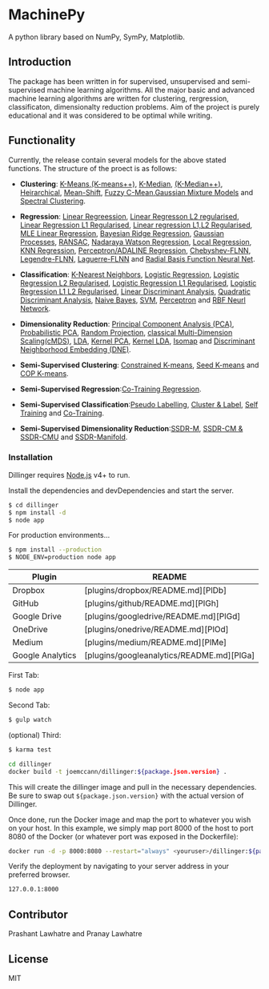 # MachinePy
A python library based on NumPy, SymPy, Matplotlib.

## Introduction
The package has been written in for supervised, unsupervised and semi-supervised machine learning algorithms. All the major basic and advanced machine learning algorithms are written for clustering, rergression, classificaton, dimensionalty reduction problems. Aim of the project is purely educational and it was considered to be optimal while writing.

## Functionality
Currently, the release contain several models for the above stated functions. The structure of the proect is as follows:
* **Clustering**: [K-Means],[(K-means++)], [K-Median], [(K-Median++)], [Heirarchical], [Mean-Shift], [Fuzzy C-Mean],[Gaussian Mixture Models] and [Spectral Clustering]. 
* **Regression**: [Linear Regreession], [Linear Regresson L2 regularised], [Linear Regression L1 Regularised], [Linear regression L1,L2 Regularised], [MLE Linear Regression], [Bayesian Ridge Regression], [Gaussian Processes], [RANSAC], [Nadaraya Watson Regression], [Local Regression], [KNN Regression], [Perceptron/ADALINE Regression], [Chebyshev-FLNN], [Legendre-FLNN], [Laguerre-FLNN] and [Radial Basis Function Neural Net]. 
* **Classification**: [K-Nearest Neighbors], [Logistic Regression], [Logistic Regression L2 Regularised], [Logistic Regression L1 Regularised], [Logistic Regression L1 L2 Regularised], [Linear Discriminant Analysis], [Quadratic Discriminant Analysis], [Naive Bayes], [SVM], [Perceptron] and [RBF Neurl Network].

* **Dimensionality Reduction**: [Principal Component Analysis (PCA)], [Probabilistic PCA], [Random Projection], [classical Multi-Dimension Scaling(cMDS)], [LDA], [Kernel PCA], [Kernel LDA], [Isomap] and [Discriminant Neighborhood Embedding (DNE)].


* **Semi-Supervised Clustering**: [Constrained K-means], [Seed K-means] and [COP K-means].
* **Semi-Supervised Regression**:[Co-Training Regression].
* **Semi-Supervised Classification**:[Pseudo Labelling], [Cluster & Label], [Self Training] and [Co-Training].
* **Semi-Supervised Dimensionality Reduction**:[SSDR-M], [SSDR-CM & SSDR-CMU] and [SSDR-Manifold].

### Installation

Dillinger requires [Node.js](https://nodejs.org/) v4+ to run.

Install the dependencies and devDependencies and start the server.

```sh
$ cd dillinger
$ npm install -d
$ node app
```

For production environments...

```sh
$ npm install --production
$ NODE_ENV=production node app
```

| Plugin | README |
| ------ | ------ |
| Dropbox | [plugins/dropbox/README.md][PlDb] |
| GitHub | [plugins/github/README.md][PlGh] |
| Google Drive | [plugins/googledrive/README.md][PlGd] |
| OneDrive | [plugins/onedrive/README.md][PlOd] |
| Medium | [plugins/medium/README.md][PlMe] |
| Google Analytics | [plugins/googleanalytics/README.md][PlGa] |

First Tab:
```sh
$ node app
```

Second Tab:
```sh
$ gulp watch
```

(optional) Third:
```sh
$ karma test
```
```sh
cd dillinger
docker build -t joemccann/dillinger:${package.json.version} .
```
This will create the dillinger image and pull in the necessary dependencies. Be sure to swap out `${package.json.version}` with the actual version of Dillinger.

Once done, run the Docker image and map the port to whatever you wish on your host. In this example, we simply map port 8000 of the host to port 8080 of the Docker (or whatever port was exposed in the Dockerfile):

```sh
docker run -d -p 8000:8080 --restart="always" <youruser>/dillinger:${package.json.version}
```

Verify the deployment by navigating to your server address in your preferred browser.

```sh
127.0.0.1:8000
```
## Contributor
Prashant Lawhatre and Pranay Lawhatre

License
----

MIT

[Linear Regreession]:<https://github.com/pvlawhatre/MachinePy/tree/master/Regression/Linear%20Regression%20L1>  
[Linear Regresson L2 regularised]: <https://github.com/pvlawhatre/MachinePy/tree/master/Regression/LInear%20Regression%20L2>  
[Linear Regression L1 Regularised]:<https://github.com/pvlawhatre/MachinePy/tree/master/Regression/Linear%20Regression%20L1>  
[Linear regression L1,L2 Regularised]:<https://github.com/pvlawhatre/MachinePy/tree/master/Regression/Linear%20Regression%20L1L2>  
[MLE Linear Regression]:<https://github.com/pvlawhatre/MachinePy/tree/master/Regression/MLE%20Linear%20Regression>  
[Bayesian Ridge Regression]:<https://github.com/pvlawhatre/MachinePy/tree/master/Regression/Bayesian%20Ridge%20Regression>  
[Gaussian Processes]:<https://github.com/pvlawhatre/MachinePy/tree/master/Regression/Gaussian%20Processes>  
[RANSAC]:<https://github.com/pvlawhatre/MachinePy/tree/master/Regression/RANSAC>  
[Nadaraya Watson Regression]:<https://github.com/pvlawhatre/MachinePy/tree/master/Regression/Nadaraya-Watson%20Regression>  
[Local Regression]:<https://github.com/pvlawhatre/MachinePy/tree/master/Regression/Local%20Regression>  
[KNN Regression]:<https://github.com/pvlawhatre/MachinePy/tree/master/Regression/KNN%20Regression>  
[Perceptron/ADALINE Regression]:<https://github.com/pvlawhatre/MachinePy/tree/master/Regression/Perceptron_ADALINE%20Regression>   
[Radial Basis Function Neural Net]:<https://github.com/pvlawhatre/MachinePy/tree/master/Regression/RBF%20Neural%20Nets>  
[K-Nearest Neighbors]: <https://github.com/pvlawhatre/MachinePy/tree/master/Classification/KNN>  
[Logistic Regression]:<https://github.com/pvlawhatre/MachinePy/tree/master/Classification/Logistic%20Regression>  
[Logistic Regression L2 Regularised]:<https://github.com/pvlawhatre/MachinePy/tree/master/Classification/Logitic%20Regression%20L2>  
[Logistic Regression L1 Regularised]:<https://github.com/pvlawhatre/MachinePy/tree/master/Classification/Logistic%20Regression%20L1>  
[Logistic Regression L1 L2 Regularised]:<https://github.com/pvlawhatre/MachinePy/tree/master/Classification/Logistic%20Regression%20L1L2>  
[Linear Discriminant Analysis]:<https://github.com/pvlawhatre/MachinePy/tree/master/Classification/LDA>  
[Quadratic Discriminant Analysis]:<https://github.com/pvlawhatre/MachinePy/tree/master/Classification/QDA>  
[Naive Bayes]:<https://github.com/pvlawhatre/MachinePy/tree/master/Classification/Naive%20Bayes>  
[SVM]:<https://github.com/pvlawhatre/MachinePy/tree/master/Classification/SVM>  
[Perceptron]:<https://github.com/pvlawhatre/MachinePy/tree/master/Classification/Perceptron>  
[RBF Neurl Network]:<https://github.com/pvlawhatre/MachinePy/tree/master/Classification/RBF%20Neural%20Net>  
[Principal Component Analysis (PCA)]:<https://github.com/pvlawhatre/MachinePy/tree/master/Dimensionality%20Redcuction/PCA>  
[Probabilistic PCA]:<https://github.com/pvlawhatre/MachinePy/tree/master/Dimensionality%20Redcuction/Probabilistic%20PCA>  
[Random Projection]:<https://github.com/pvlawhatre/MachinePy/tree/master/Dimensionality%20Redcuction/Random%20Projection>  
[classical Multi-Dimension Scaling(cMDS)]:<https://github.com/pvlawhatre/MachinePy/tree/master/Dimensionality%20Redcuction/cMDS>  
[LDA]:<https://github.com/pvlawhatre/MachinePy/tree/master/Dimensionality%20Redcuction/LDA>  
[Kernel PCA]:<https://github.com/pvlawhatre/MachinePy/tree/master/Dimensionality%20Redcuction/Kernel%20PCA>  
[Kernel LDA]:<https://github.com/pvlawhatre/MachinePy/tree/master/Dimensionality%20Redcuction/Kernel%20LDA>  
[Isomap]:<https://github.com/pvlawhatre/MachinePy/tree/master/Dimensionality%20Redcuction/Isomap>  
[Discriminant Neighborhood Embedding (DNE)]:<>  
[Constrained K-means]:<>  
[Seed K-means]:<>  
[COP K-means]:<>  
[Co-Training Regression]:<>  
[Pseudo Labelling]:<>  
[Cluster & Label]:<>  
[Self Training]:<>  
[Co-Training]:<>  
[SSDR-M]:<>  
[SSDR-CM & SSDR-CMU]:<>  
[SSDR-Manifold]:<>  
[K-Means]:<>  
[(K-means++)]:<>  
[K-Median]:<>  
[(K-Median++)]:<>  
[Heirarchical]:<>  
[Mean-Shift]:<>  
[Fuzzy C-Mean]:<>  
[Gaussian Mixture Models]:<>  
[Spectral Clustering]:<>  
[Chebyshev-FLNN]:<>  
[Legendre-FLNN]:<>  
[Laguerre-FLNN]:<>  
